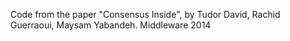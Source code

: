Code from the paper "Consensus Inside", by Tudor David, Rachid Guerraoui, Maysam Yabandeh. Middleware 2014
